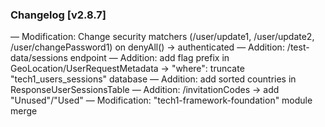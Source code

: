 ### Changelog [v2.8.7]
— Modification: Change security matchers (/user/update1, /user/update2, /user/changePassword1) on denyAll() -> authenticated
— Addition: /test-data/sessions endpoint
— Addition: add flag prefix in GeoLocation/UserRequestMetadata → "where": truncate "tech1_users_sessions" database
— Addition: add sorted countries in ResponseUserSessionsTable
— Addition: /invitationCodes → add "Unused"/"Used"
— Modification: "tech1-framework-foundation" module merge
